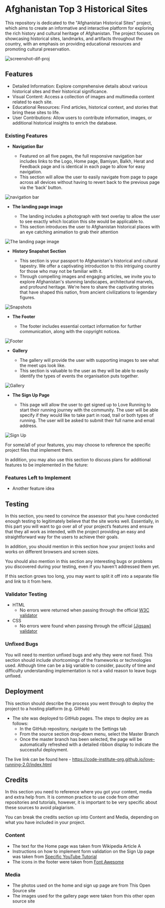 # Afghanistan Top 3 Historical Sites

This repository is dedicated to the "Afghanistan Historical Sites" project, which aims to create an informative and interactive platform for exploring the rich history and cultural heritage of Afghanistan. The project focuses on showcasing historical sites, landmarks, and artifacts throughout the country, with an emphasis on providing educational resources and promoting cultural preservation. 

![screenshot-dif-proj](https://github.com/SaraabbasiNZ/Afghanistan-historical-places/assets/144739405/f6adb17b-78be-42cc-83d3-15c59500b5fa)

## Features 

- Detailed Information: Explore comprehensive details about various historical sites and their historical significance.
- Visual Content: Access a collection of images and multimedia content related to each site.
- Educational Resources: Find articles, historical context, and stories that bring these sites to life.
- User Contributions: Allow users to contribute information, images, or additional historical insights to enrich the database.


### Existing Features

- __Navigation Bar__

  - Featured on all five pages, the full responsive navigation bar includes links to the Logo, Home page, Bamiyan, Balkh, Herat and Feedback page and is identical in each page to allow for easy navigation.
  - This section will allow the user to easily navigate from page to page across all devices without having to revert back to the previous page via the ‘back’ button. 

![navigation bar](https://github.com/SaraabbasiNZ/Afghanistan-historical-places/assets/144739405/4c196976-ea7c-4190-b4f6-c1c08260f785)

- __The landing page image__

  - The landing includes a photograph with text overlay to allow the user to see exactly which location this site would be applicable to. 
  - This section introduces the user to Afghanistan historical places with an eye catching animation to grab their attention

![The landing page image](https://github.com/SaraabbasiNZ/Afghanistan-historical-places/assets/144739405/6af428fd-fb9f-45f6-a3e6-2783a94273e0)

- __History Snapshot Section__

  - This section is your passport to Afghanistan's historical and cultural tapestry. We offer a captivating introduction to this intriguing country for those who may not be familiar with it. 
  - Through compelling images and engaging articles, we invite you to explore Afghanistan's stunning landscapes, architectural marvels, and profound heritage. We're here to share the captivating stories that have shaped this nation, from ancient civilizations to legendary figures. 

![Snapshots](https://github.com/SaraabbasiNZ/Afghanistan-historical-places/assets/144739405/4a5e605f-83cb-4cbf-a8bf-6cfa8ccbc687)

- __The Footer__ 

  - The footer includes essential contact information for further communication, along with the copyright noticea.

![Footer](https://github.com/SaraabbasiNZ/Afghanistan-historical-places/assets/144739405/24b71083-5b59-445e-8d99-b7e24351bf1e)

- __Gallery__

  - The gallery will provide the user with supporting images to see what the meet ups look like. 
  - This section is valuable to the user as they will be able to easily identify the types of events the organisation puts together. 

![Gallery](https://github.com/lucyrush/readme-template/blob/master/media/love_running_gallery.png)

- __The Sign Up Page__

  - This page will allow the user to get signed up to Love Running to start their running journey with the community. The user will be able specify if they would like to take part in road, trail or both types of running. The user will be asked to submit their full name and email address. 

![Sign Up](https://github.com/lucyrush/readme-template/blob/master/media/love_running_signup.png)

For some/all of your features, you may choose to reference the specific project files that implement them.

In addition, you may also use this section to discuss plans for additional features to be implemented in the future:

### Features Left to Implement

- Another feature idea

## Testing 

In this section, you need to convince the assessor that you have conducted enough testing to legitimately believe that the site works well. Essentially, in this part you will want to go over all of your project’s features and ensure that they all work as intended, with the project providing an easy and straightforward way for the users to achieve their goals.

In addition, you should mention in this section how your project looks and works on different browsers and screen sizes.

You should also mention in this section any interesting bugs or problems you discovered during your testing, even if you haven't addressed them yet.

If this section grows too long, you may want to split it off into a separate file and link to it from here.


### Validator Testing 

- HTML
  - No errors were returned when passing through the official [W3C validator](https://validator.w3.org/nu/?doc=https%3A%2F%2Fcode-institute-org.github.io%2Flove-running-2.0%2Findex.html)
- CSS
  - No errors were found when passing through the official [(Jigsaw) validator](https://jigsaw.w3.org/css-validator/validator?uri=https%3A%2F%2Fvalidator.w3.org%2Fnu%2F%3Fdoc%3Dhttps%253A%252F%252Fcode-institute-org.github.io%252Flove-running-2.0%252Findex.html&profile=css3svg&usermedium=all&warning=1&vextwarning=&lang=en#css)

### Unfixed Bugs

You will need to mention unfixed bugs and why they were not fixed. This section should include shortcomings of the frameworks or technologies used. Although time can be a big variable to consider, paucity of time and difficulty understanding implementation is not a valid reason to leave bugs unfixed. 

## Deployment

This section should describe the process you went through to deploy the project to a hosting platform (e.g. GitHub) 

- The site was deployed to GitHub pages. The steps to deploy are as follows: 
  - In the GitHub repository, navigate to the Settings tab 
  - From the source section drop-down menu, select the Master Branch
  - Once the master branch has been selected, the page will be automatically refreshed with a detailed ribbon display to indicate the successful deployment. 

The live link can be found here - https://code-institute-org.github.io/love-running-2.0/index.html 


## Credits 

In this section you need to reference where you got your content, media and extra help from. It is common practice to use code from other repositories and tutorials, however, it is important to be very specific about these sources to avoid plagiarism. 

You can break the credits section up into Content and Media, depending on what you have included in your project. 

### Content 

- The text for the Home page was taken from Wikipedia Article A
- Instructions on how to implement form validation on the Sign Up page was taken from [Specific YouTube Tutorial](https://www.youtube.com/)
- The icons in the footer were taken from [Font Awesome](https://fontawesome.com/)

### Media

- The photos used on the home and sign up page are from This Open Source site
- The images used for the gallery page were taken from this other open source site



